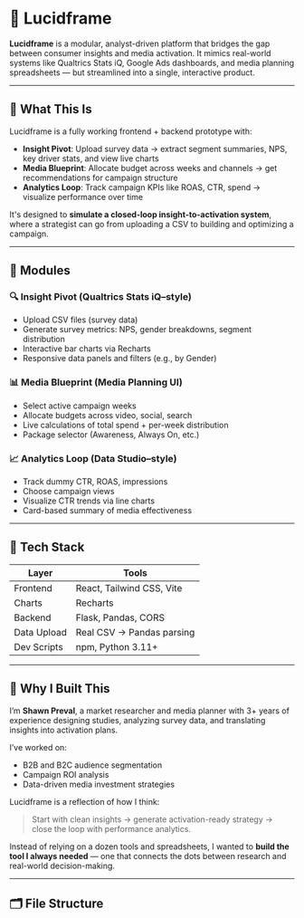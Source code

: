 # 🧠 Lucidframe

**Lucidframe** is a modular, analyst-driven platform that bridges the gap between consumer insights and media activation. It mimics real-world systems like Qualtrics Stats iQ, Google Ads dashboards, and media planning spreadsheets — but streamlined into a single, interactive product.

---

## 🚀 What This Is

Lucidframe is a fully working frontend + backend prototype with:

- **Insight Pivot**: Upload survey data → extract segment summaries, NPS, key driver stats, and view live charts
- **Media Blueprint**: Allocate budget across weeks and channels → get recommendations for campaign structure
- **Analytics Loop**: Track campaign KPIs like ROAS, CTR, spend → visualize performance over time

It's designed to **simulate a closed-loop insight-to-activation system**, where a strategist can go from uploading a CSV to building and optimizing a campaign.

---

## 🧱 Modules

### 🔍 Insight Pivot (Qualtrics Stats iQ–style)
- Upload CSV files (survey data)
- Generate survey metrics: NPS, gender breakdowns, segment distribution
- Interactive bar charts via Recharts
- Responsive data panels and filters (e.g., by Gender)

### 📊 Media Blueprint (Media Planning UI)
- Select active campaign weeks
- Allocate budgets across video, social, search
- Live calculations of total spend + per-week distribution
- Package selector (Awareness, Always On, etc.)

### 📈 Analytics Loop (Data Studio–style)
- Track dummy CTR, ROAS, impressions
- Choose campaign views
- Visualize CTR trends via line charts
- Card-based summary of media effectiveness

---

## 🔧 Tech Stack

| Layer          | Tools                     |
|----------------|---------------------------|
| Frontend       | React, Tailwind CSS, Vite |
| Charts         | Recharts                  |
| Backend        | Flask, Pandas, CORS       |
| Data Upload    | Real CSV → Pandas parsing |
| Dev Scripts    | npm, Python 3.11+         |

---

## 🧠 Why I Built This

I’m **Shawn Preval**, a market researcher and media planner with 3+ years of experience designing studies, analyzing survey data, and translating insights into activation plans.  

I’ve worked on:
- B2B and B2C audience segmentation
- Campaign ROI analysis
- Data-driven media investment strategies

Lucidframe is a reflection of how I think:
> Start with clean insights → generate activation-ready strategy → close the loop with performance analytics.

Instead of relying on a dozen tools and spreadsheets, I wanted to **build the tool I always needed** — one that connects the dots between research and real-world decision-making.

---

## 🗂 File Structure

